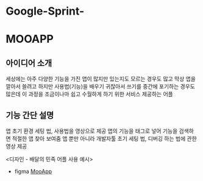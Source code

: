 # Google-Sprint-

# MOOAPP
## 아이디어 소개
세상에는 아주 다양한 기능을 가진 앱이 많지만 있는지도 모르는 경우도 많고 막상 앱을 깔아서 쓸려고 하지만 사용법(기능)을 배우기 귀찮아서 쓰기를 중간에 포기하는 경우도 많은데 이 과정을 조금이나마 쉽고 수월하게 하기 위한 서비스 제공하는 어플

## 기능 간단 설명
앱 초기 환경 세팅 법, 사용법을 영상으로 제공
앱의 기능을 태그로 넣어 기능을 검색하면 적절한 앱 찾아 보여줌
앱 뿐만 아니라 개발자툴 초기 세팅 법, 디버깅 하는 법에 관한 영상 제공

<디자인 - 배달의 민족 어플 사용 예시>
* figma
[MooApp](https://www.figma.com/proto/3ETFMbpMILF2zTfcQpTavx/MOOAPP?node-id=1-2&starting-point-node-id=31%3A161)
